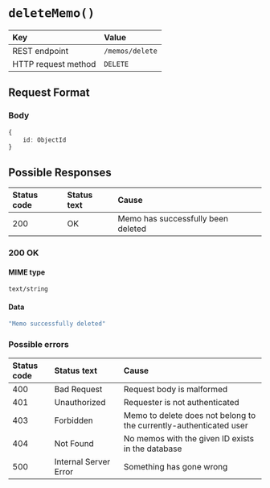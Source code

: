 # `deleteMemo()`

| Key                 | Value           |
| :------------------ | :-------------- |
| REST endpoint       | `/memos/delete` |
| HTTP request method | `DELETE`        |

## Request Format

### Body

```typescript
{
    id: ObjectId
}
```

## Possible Responses

| Status code | Status text | Cause                              |
| :---------- | :---------- | :--------------------------------- |
| 200         | OK          | Memo has successfully been deleted |

### 200 OK

#### MIME type

`text/string`

#### Data

```typescript
"Memo successfully deleted"
```

### Possible errors

| Status code | Status text           | Cause                                                              |
| :---------- | :-------------------- | :----------------------------------------------------------------- |
| 400         | Bad Request           | Request body is malformed                                          |
| 401         | Unauthorized          | Requester is not authenticated                                     |
| 403         | Forbidden             | Memo to delete does not belong to the currently-authenticated user |
| 404         | Not Found             | No memos with the given ID exists in the database                  |
| 500         | Internal Server Error | Something has gone wrong                          |
